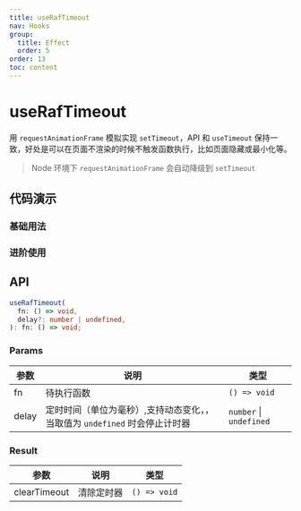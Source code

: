 ```yaml
---
title: useRafTimeout
nav: Hooks
group:
  title: Effect
  order: 5
order: 13
toc: content
---
```


# useRafTimeout

用 `requestAnimationFrame` 模拟实现 `setTimeout`，API 和 `useTimeout` 保持一致，好处是可以在页面不渲染的时候不触发函数执行，比如页面隐藏或最小化等。

> Node 环境下 `requestAnimationFrame` 会自动降级到 `setTimeout`

## 代码演示

### 基础用法

<code src="./demo/demo1.tsx"></code>

### 进阶使用

<code src="./demo/demo2.tsx"></code>

## API

```typescript
useRafTimeout(
  fn: () => void,
  delay?: number | undefined,
): fn: () => void;
```

### Params

| 参数  | 说明                                                                       | 类型                    |
| ----- | -------------------------------------------------------------------------- | ----------------------- |
| fn    | 待执行函数                                                                 | `() => void`            |
| delay | 定时时间（单位为毫秒）,支持动态变化，，当取值为 `undefined` 时会停止计时器 | `number` \| `undefined` |

### Result

| 参数         | 说明       | 类型         |
| ------------ | ---------- | ------------ |
| clearTimeout | 清除定时器 | `() => void` |
